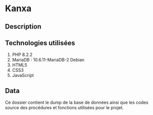 # Kanxa

## Description

## Technologies utilisées

1. PHP 8.2.2
2. MariaDB : 10.6.11-MariaDB-2 Debian
3. HTML5
4. CSS3
5. JavaScript

## Data

Ce dossier contient le dump de la base de données ainsi que les codes source des procédures et fonctions utilisées pour le projet.
